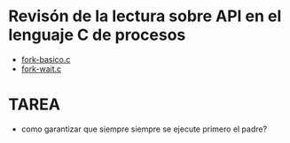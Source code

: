 # Revisón de la lectura sobre API en el lenguaje C de procesos

* [fork-basico.c](fork-basico.c)
* [fork-wait.c](fork-wait.c)

# TAREA

* como garantizar que siempre siempre se ejecute primero el padre?
